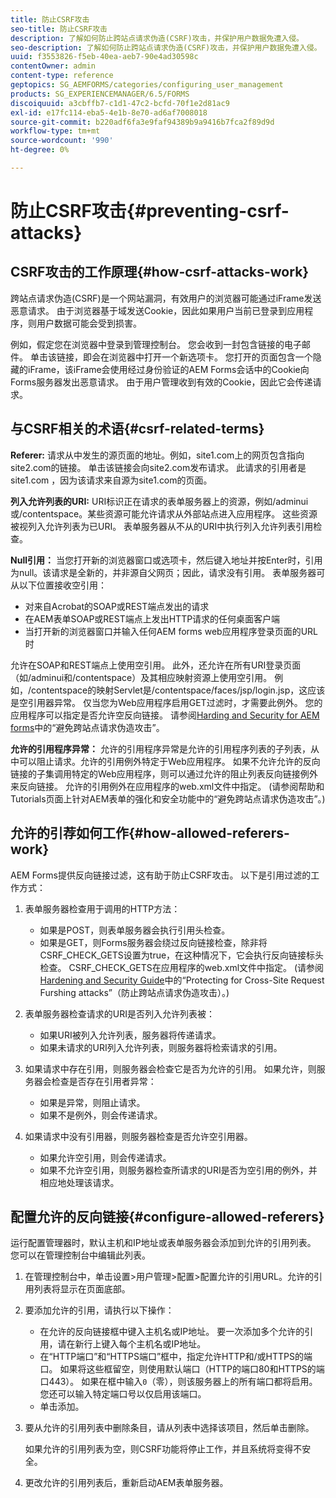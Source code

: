 ```yaml
---
title: 防止CSRF攻击
seo-title: 防止CSRF攻击
description: 了解如何防止跨站点请求伪造(CSRF)攻击，并保护用户数据免遭入侵。
seo-description: 了解如何防止跨站点请求伪造(CSRF)攻击，并保护用户数据免遭入侵。
uuid: f3553826-f5eb-40ea-aeb7-90e4ad30598c
contentOwner: admin
content-type: reference
geptopics: SG_AEMFORMS/categories/configuring_user_management
products: SG_EXPERIENCEMANAGER/6.5/FORMS
discoiquuid: a3cbffb7-c1d1-47c2-bcfd-70f1e2d81ac9
exl-id: e17fc114-eba5-4e1b-8e70-ad6af7008018
source-git-commit: b220adf6fa3e9faf94389b9a9416b7fca2f89d9d
workflow-type: tm+mt
source-wordcount: '990'
ht-degree: 0%

---
```


# 防止CSRF攻击{#preventing-csrf-attacks}

## CSRF攻击的工作原理{#how-csrf-attacks-work}

跨站点请求伪造(CSRF)是一个网站漏洞，有效用户的浏览器可能通过iFrame发送恶意请求。 由于浏览器基于域发送Cookie，因此如果用户当前已登录到应用程序，则用户数据可能会受到损害。

例如，假定您在浏览器中登录到管理控制台。 您会收到一封包含链接的电子邮件。 单击该链接，即会在浏览器中打开一个新选项卡。 您打开的页面包含一个隐藏的iFrame，该iFrame会使用经过身份验证的AEM Forms会话中的Cookie向Forms服务器发出恶意请求。 由于用户管理收到有效的Cookie，因此它会传递请求。

## 与CSRF相关的术语{#csrf-related-terms}

**Referer:** 请求从中发生的源页面的地址。例如，site1.com上的网页包含指向site2.com的链接。 单击该链接会向site2.com发布请求。 此请求的引用者是site1.com ，因为该请求来自源为site1.com的页面。

**列入允许列表的URI:** URI标识正在请求的表单服务器上的资源，例如/adminui或/contentspace。某些资源可能允许请求从外部站点进入应用程序。 这些资源被视列入允许列表为已URI。 表单服务器从不从的URI中执行列入允许列表引用检查。

**Null引用：** 当您打开新的浏览器窗口或选项卡，然后键入地址并按Enter时，引用为null。该请求是全新的，并非源自父网页；因此，请求没有引用。 表单服务器可从以下位置接收空引用：

* 对来自Acrobat的SOAP或REST端点发出的请求
* 在AEM表单SOAP或REST端点上发出HTTP请求的任何桌面客户端
* 当打开新的浏览器窗口并输入任何AEM forms web应用程序登录页面的URL时

允许在SOAP和REST端点上使用空引用。 此外，还允许在所有URI登录页面（如/adminui和/contentspace）及其相应映射资源上使用空引用。 例如，/contentspace的映射Servlet是/contentspace/faces/jsp/login.jsp，这应该是空引用器异常。 仅当您为Web应用程序启用GET过滤时，才需要此例外。 您的应用程序可以指定是否允许空反向链接。 请参阅[Harding and Security for AEM forms](https://help.adobe.com/en_US/livecycle/11.0/HardeningSecurity/index.html)中的“避免跨站点请求伪造攻击”。

**允许的引用程序异常：** 允许的引用程序异常是允许的引用程序列表的子列表，从中可以阻止请求。允许的引用例外特定于Web应用程序。 如果不允许允许的反向链接的子集调用特定的Web应用程序，则可以通过允许的阻止列表反向链接例外来反向链接。 允许的引用例外在应用程序的web.xml文件中指定。 (请参阅帮助和Tutorials页面上针对AEM表单的强化和安全功能中的“避免跨站点请求伪造攻击”。)

## 允许的引荐如何工作{#how-allowed-referers-work}

AEM Forms提供反向链接过滤，这有助于防止CSRF攻击。 以下是引用过滤的工作方式：

1. 表单服务器检查用于调用的HTTP方法：

   * 如果是POST，则表单服务器会执行引用头检查。
   * 如果是GET，则Forms服务器会绕过反向链接检查，除非将CSRF_CHECK_GETS设置为true，在这种情况下，它会执行反向链接标头检查。 CSRF_CHECK_GETS在应用程序的web.xml文件中指定。 (请参阅[Hardening and Security Guide](https://help.adobe.com/en_US/livecycle/11.0/HardeningSecurity/index.html)中的“Protecting for Cross-Site Request Furshing attacks”（防止跨站点请求伪造攻击）。)

1. 表单服务器检查请求的URI是否列入允许列表被：

   * 如果URI被列入允许列表，服务器将传递请求。
   * 如果未请求的URI列入允许列表，则服务器将检索请求的引用。

1. 如果请求中存在引用，则服务器会检查它是否为允许的引用。 如果允许，则服务器会检查是否存在引用者异常：

   * 如果是异常，则阻止请求。
   * 如果不是例外，则会传递请求。

1. 如果请求中没有引用器，则服务器检查是否允许空引用器。

   * 如果允许空引用，则会传递请求。
   * 如果不允许空引用，则服务器检查所请求的URI是否为空引用的例外，并相应地处理该请求。

## 配置允许的反向链接{#configure-allowed-referers}

运行配置管理器时，默认主机和IP地址或表单服务器会添加到允许的引用列表。 您可以在管理控制台中编辑此列表。

1. 在管理控制台中，单击设置>用户管理>配置>配置允许的引用URL。允许的引用列表将显示在页面底部。
1. 要添加允许的引用，请执行以下操作：

   * 在允许的反向链接框中键入主机名或IP地址。 要一次添加多个允许的引用，请在新行上键入每个主机名或IP地址。
   * 在“HTTP端口”和“HTTPS端口”框中，指定允许HTTP和/或HTTPS的端口。 如果将这些框留空，则使用默认端口（HTTP的端口80和HTTPS的端口443）。 如果在框中输入`0`（零），则该服务器上的所有端口都将启用。 您还可以输入特定端口号以仅启用该端口。
   * 单击添加。

1. 要从允许的引用列表中删除条目，请从列表中选择该项目，然后单击删除。

   如果允许的引用列表为空，则CSRF功能将停止工作，并且系统将变得不安全。

1. 更改允许的引用列表后，重新启动AEM表单服务器。

